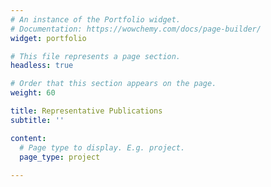 ```yaml
---
# An instance of the Portfolio widget.
# Documentation: https://wowchemy.com/docs/page-builder/
widget: portfolio

# This file represents a page section.
headless: true

# Order that this section appears on the page.
weight: 60

title: Representative Publications
subtitle: ''

content:
  # Page type to display. E.g. project.
  page_type: project
  
---
```


